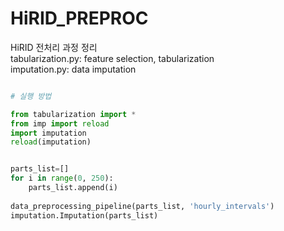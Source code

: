 # HiRID_PREPROC  
HiRID 전처리 과정 정리  
tabularization.py: feature selection, tabularization  
imputation.py: data imputation  

```python

# 실행 방법

from tabularization import *
from imp import reload
import imputation
reload(imputation)


parts_list=[]
for i in range(0, 250):
    parts_list.append(i)
    
data_preprocessing_pipeline(parts_list, 'hourly_intervals')
imputation.Imputation(parts_list)

```
